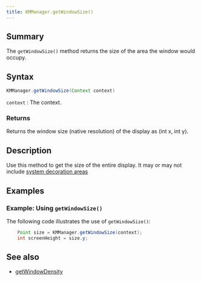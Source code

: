 ```yaml
---
title: KMManager.getWindowSize()
---
```


## Summary

The `getWindowSize()` method returns the size of the area the window would occupy.

## Syntax

```java
KMManager.getWindowSize(Context context)
```

`context`
: The context.

### Returns
Returns the window size (native resolution) of the display as (int x, int y).

## Description
Use this method to get the size of the entire display. It may or may not include [system decoration areas](https://developer.android.com/reference/android/view/Display)

## Examples

### Example: Using `getWindowSize()`

The following code illustrates the use of `getWindowSize()`:
```java
    Point size = KMManager.getWindowSize(context);
    int screenHeight = size.y;
```

## See also
* [getWindowDensity](getWindowDensity)